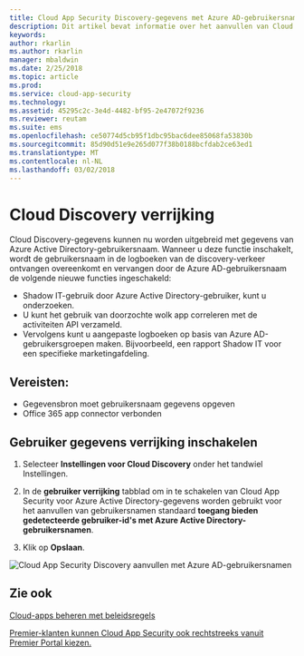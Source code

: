 ```yaml
---
title: Cloud App Security Discovery-gegevens met Azure AD-gebruikersnamen verrijken | Microsoft Docs
description: Dit artikel bevat informatie over het aanvullen van Cloud App Security Discovery-gegevens met Azure AD-gebruikersnamen.
keywords: 
author: rkarlin
ms.author: rkarlin
manager: mbaldwin
ms.date: 2/25/2018
ms.topic: article
ms.prod: 
ms.service: cloud-app-security
ms.technology: 
ms.assetid: 45295c2c-3e4d-4482-bf95-2e47072f9236
ms.reviewer: reutam
ms.suite: ems
ms.openlocfilehash: ce50774d5cb95f1dbc95bac6dee85068fa53830b
ms.sourcegitcommit: 85d90d51e9e265d077f38b0188bcfdab2ce63ed1
ms.translationtype: MT
ms.contentlocale: nl-NL
ms.lasthandoff: 03/02/2018
---
```

# <a name="cloud-discovery-enrichment"></a>Cloud Discovery verrijking

Cloud Discovery-gegevens kunnen nu worden uitgebreid met gegevens van Azure Active Directory-gebruikersnaam. Wanneer u deze functie inschakelt, wordt de gebruikersnaam in de logboeken van de discovery-verkeer ontvangen overeenkomt en vervangen door de Azure AD-gebruikersnaam de volgende nieuwe functies ingeschakeld:
-   Shadow IT-gebruik door Azure Active Directory-gebruiker, kunt u onderzoeken.
-   U kunt het gebruik van doorzochte wolk app correleren met de activiteiten API verzameld.
-   Vervolgens kunt u aangepaste logboeken op basis van Azure AD-gebruikersgroepen maken. Bijvoorbeeld, een rapport Shadow IT voor een specifieke marketingafdeling.


## <a name="prerequisites"></a>Vereisten:
- Gegevensbron moet gebruikersnaam gegevens opgeven
- Office 365 app connector verbonden

## <a name="enabling-user-data-enrichment"></a>Gebruiker gegevens verrijking inschakelen 
    
1. Selecteer **Instellingen voor Cloud Discovery** onder het tandwiel Instellingen.
     
2. In de **gebruiker verrijking** tabblad om in te schakelen van Cloud App Security voor Azure Active Directory-gegevens worden gebruikt voor het aanvullen van gebruikersnamen standaard **toegang bieden gedetecteerde gebruiker-id's met Azure Active Directory-gebruikersnamen**.

3. Klik op **Opslaan**.
 
![Cloud App Security Discovery aanvullen met Azure AD-gebruikersnamen](./media/discovery-enrichment.png)
  

  
      
## <a name="see-also"></a>Zie ook  
[Cloud-apps beheren met beleidsregels](control-cloud-apps-with-policies.md)   

[Premier-klanten kunnen Cloud App Security ook rechtstreeks vanuit Premier Portal kiezen.](https://premier.microsoft.com/)  
    
      
  